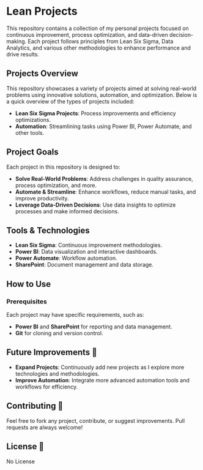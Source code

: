 # Lean Projects

This repository contains a collection of my personal projects focused on continuous improvement, process optimization, and data-driven decision-making. Each project follows principles from Lean Six Sigma, Data Analytics, and various other methodologies to enhance performance and drive results.

## Projects Overview 
This repository showcases a variety of projects aimed at solving real-world problems using innovative solutions, automation, and optimization. Below is a quick overview of the types of projects included:

- **Lean Six Sigma Projects**: Process improvements and efficiency optimizations.
- **Automation**: Streamlining tasks using Power BI, Power Automate, and other tools.
  
## Project Goals 
Each project in this repository is designed to:
- **Solve Real-World Problems**: Address challenges in quality assurance, process optimization, and more.
- **Automate & Streamline**: Enhance workflows, reduce manual tasks, and improve productivity.
- **Leverage Data-Driven Decisions**: Use data insights to optimize processes and make informed decisions.

## Tools & Technologies 
- **Lean Six Sigma**: Continuous improvement methodologies.
- **Power BI**: Data visualization and interactive dashboards.
- **Power Automate**: Workflow automation.
- **SharePoint**: Document management and data storage.

## How to Use 

### Prerequisites 
Each project may have specific requirements, such as:
- **Power BI** and **SharePoint** for reporting and data management.
- **Git** for cloning and version control.

## Future Improvements 🔮
- **Expand Projects**: Continuously add new projects as I explore more technologies and methodologies.
- **Improve Automation**: Integrate more advanced automation tools and workflows for efficiency.

## Contributing 🤝
Feel free to fork any project, contribute, or suggest improvements. Pull requests are always welcome!

## License 📜
No License
